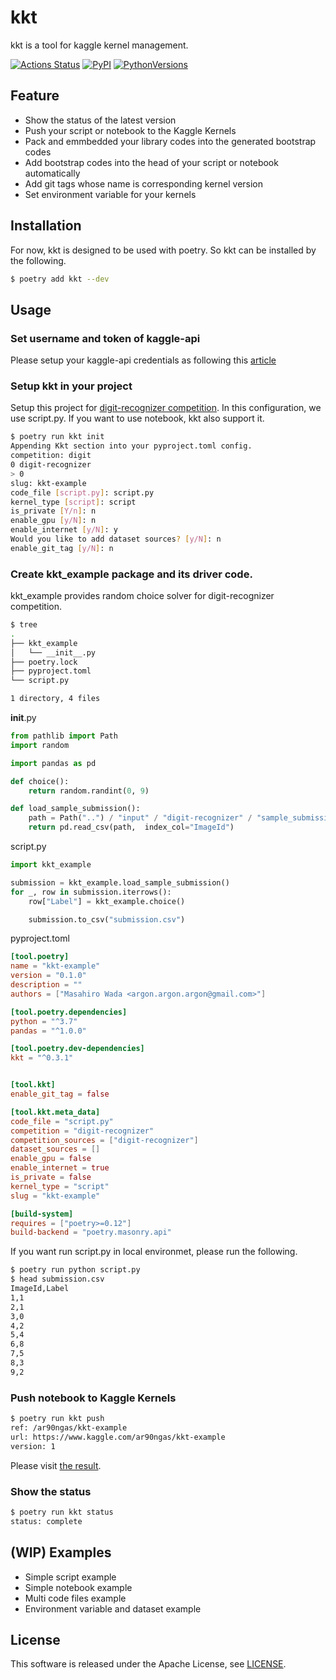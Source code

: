 # kkt
kkt is a tool for kaggle kernel management.

[![Actions Status](https://github.com/ar90n/kkt/workflows/Python%20package/badge.svg)](https://github.com/ar90n/kkt/actions)
[![PyPI](https://img.shields.io/pypi/v/kkt.svg)](https://pypi.python.org/pypi/kkt)
[![PythonVersions](https://img.shields.io/pypi/pyversions/kkt.svg)](https://pypi.python.org/pypi/kkt)

## Feature
* Show the status of the latest version
* Push your script or notebook to the Kaggle Kernels
* Pack and emmbedded your library codes into the generated bootstrap codes
* Add bootstrap codes into the head of your script or notebook automatically
* Add git tags whose name is corresponding kernel version
* Set environment variable for your kernels

## Installation
For now, kkt is designed to be used with poetry. So kkt can be installed by the following.

```bash
$ poetry add kkt --dev
```

## Usage

### Set username and token of kaggle-api
Please setup your kaggle-api credentials as following this [article](https://github.com/Kaggle/kaggle-api#api-credentials)

### Setup kkt in your project
Setup this project for [digit-recognizer competition](https://www.kaggle.com/c/digit-recognizer).
In this configuration, we use script.py. If you want to use notebook, kkt also support it.

```bash
$ poetry run kkt init
Appending Kkt section into your pyproject.toml config.
competition: digit
0 digit-recognizer
> 0
slug: kkt-example
code_file [script.py]: script.py
kernel_type [script]: script
is_private [Y/n]: n
enable_gpu [y/N]: n
enable_internet [y/N]: y
Would you like to add dataset sources? [y/N]: n
enable_git_tag [y/N]: n
```

### Create kkt_example package and its driver code.
kkt_example provides random choice solver for digit-recognizer competition.
```bash
$ tree
.
├── kkt_example
│   └── __init__.py
├── poetry.lock
├── pyproject.toml
└── script.py

1 directory, 4 files
```

__init__.py
```python
from pathlib import Path
import random

import pandas as pd

def choice():
    return random.randint(0, 9)

def load_sample_submission():
    path = Path("..") / "input" / "digit-recognizer" / "sample_submission.csv"
    return pd.read_csv(path,  index_col="ImageId")
```

script.py
```python
import kkt_example

submission = kkt_example.load_sample_submission()
for _, row in submission.iterrows():
    row["Label"] = kkt_example.choice()

    submission.to_csv("submission.csv")
```

pyproject.toml
```toml
[tool.poetry]
name = "kkt-example"
version = "0.1.0"
description = ""
authors = ["Masahiro Wada <argon.argon.argon@gmail.com>"]

[tool.poetry.dependencies]
python = "^3.7"
pandas = "^1.0.0"

[tool.poetry.dev-dependencies]
kkt = "^0.3.1"


[tool.kkt]
enable_git_tag = false

[tool.kkt.meta_data]
code_file = "script.py"
competition = "digit-recognizer"
competition_sources = ["digit-recognizer"]
dataset_sources = []
enable_gpu = false
enable_internet = true
is_private = false
kernel_type = "script"
slug = "kkt-example"

[build-system]
requires = ["poetry>=0.12"]
build-backend = "poetry.masonry.api"
```

If you want run script.py in local environmet, please run the following.

```bash
$ poetry run python script.py
$ head submission.csv
ImageId,Label
1,1
2,1
3,0
4,2
5,4
6,8
7,5
8,3
9,2
```

### Push notebook to Kaggle Kernels
```bash
$ poetry run kkt push
ref: /ar90ngas/kkt-example
url: https://www.kaggle.com/ar90ngas/kkt-example
version: 1
```
Please visit [the result](https://www.kaggle.com/ar90ngas/kkt-example).

### Show the status
```bash
$ poetry run kkt status
status: complete
```

## (WIP) Examples
* Simple script example
* Simple notebook example
* Multi code files example
* Environment variable and dataset example

## License
This software is released under the Apache License, see [LICENSE](LICENSE).
